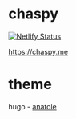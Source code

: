 # chaspy

[![Netlify Status](https://api.netlify.com/api/v1/badges/317b37f1-00d3-4f17-aec5-544b790cb7e0/deploy-status)](https://app.netlify.com/sites/chaspy/deploys)

https://chaspy.me

# theme

hugo - [anatole](https://themes.gohugo.io/themes/anatole/)
